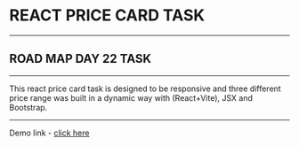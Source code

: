 # REACT PRICE CARD TASK 
**************************
## ROAD MAP DAY 22 TASK
***************************
This react price card task is designed to be responsive and three different price range was built in a dynamic way with (React+Vite), JSX and Bootstrap.
*******************
Demo link - [click here](https://elakkiya-react-pricecard.netlify.app/)